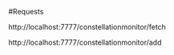 #Requests

http://localhost:7777/constellationmonitor/fetch

http://localhost:7777/constellationmonitor/add
